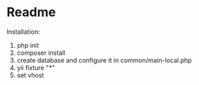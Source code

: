 <h1>Readme</h1>

<p>Installation:</p>
<ol>
<li>php init</li>
<li>composer install</li>
<li>create database and configure it in common/main-local.php</li>
<li>yii fixture "*"</li>
<li>set vhost</li>
</ol>
